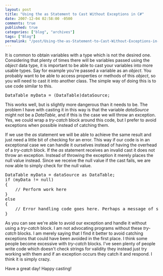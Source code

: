 ```yaml
---
layout: post
title: "Using the as Statement to Cast Without Exceptions in C#"
date: 2007-12-04 02:58:00 -0500
comments: true
published: true
categories: ["blog", "archives"]
tags: ["Blog"]
permalink: "/post/Using-the-as-Statement-to-Cast-Without-Exceptions-in-C/"
---
```

<!-- more -->



<p>It is common to obtain variables with a type which is not the desired one. Considering that plenty of times there will be variables passed using the <em>object</em> data type, it is important to be able to cast your variables into more usable types. Say for example you're passed a variable as an <em>object</em>. You probably want to be able to access properties or methods of this <em>object</em>, so you will need to cast it into another class. The simple way of doing this is to use code similar to this.</p>
<pre class="code"><span>DataTable</span> myData = (<span>DataTable</span>)dataSource;</pre>
<p><a href="http://11011.net/software/vspaste"></a>This works well, but is slightly more dangerous than it needs to be. The problem I have with casting it in this way is that the variable <em>dataSource</em> might not be a <em>DataTable</em>, and if this is the case we will throw an exception. Yes, we could wrap a <em>try-catch</em> block around this code, but I prefer to avoid exceptions when possible instead of catching them.</p>
<p>If we use the <em>as</em> statement we will be able to achieve the same result and just need a little bit of checking for an error. This way if our code is in an exceptional case we can handle it ourselves instead of having the overhead of a <em>try-catch </em>block. If the <em>as</em> statement receives an invalid cast it does not throw an exception. Instead of throwing the exception it merely places the null value instead. Since we receive the null value if the cast fails, we are now able to simply check for the null value.</p>
<pre class="code"><span>DataTable</span> myData = dataSource <span>as</span> <span>DataTable</span>;
<span>if</span> (myData != <span>null</span>)
{
    <span>// Perform work here
</span>}
<span>else
</span>{
    <span>// Error handling code goes here. Perhaps a message of some kind.
</span>}</pre>
<p>As you can see we're able to avoid our exception and handle it without using a <em>try-catch</em> block. I am not advocating programs without these <em>try-catch </em>blocks. I am merely saying that I find it better to avoid catching exceptions that could have been avoided in the first place. I think some people become excessive with <em>try-catch </em>blocks. I've seen plenty of people write code which doesn't check strings for validity they instead just try working with them and if an exception occurs they catch it and respond. I think it is simply crazy.</p>
<p>Have a great day! Happy casting!</p>

